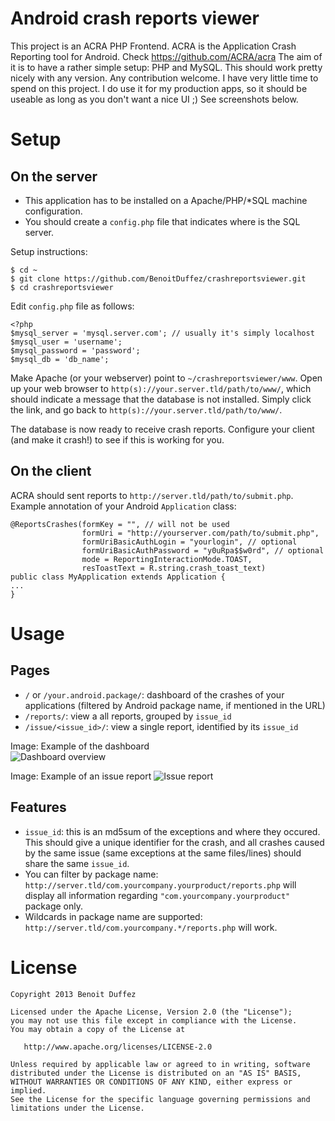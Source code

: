 Android crash reports viewer
============================
This project is an ACRA PHP Frontend. ACRA is the Application Crash Reporting tool for Android. Check <https://github.com/ACRA/acra>
The aim of it is to have a rather simple setup: PHP and MySQL.
This should work pretty nicely with any version.
Any contribution welcome. I have very little time to spend on this project. I do use it for my production apps, so it should be useable as long as you don't want a nice UI ;)
See screenshots below.

Setup
=====

On the server
-------------

  * This application has to be installed on a Apache/PHP/*SQL machine configuration.
  * You should create a `config.php` file that indicates where is the SQL server. 

Setup instructions:

	$ cd ~
	$ git clone https://github.com/BenoitDuffez/crashreportsviewer.git
	$ cd crashreportsviewer

Edit `config.php` file as follows:

	<?php
	$mysql_server = 'mysql.server.com'; // usually it's simply localhost
	$mysql_user = 'username';
	$mysql_password = 'password';
	$mysql_db = 'db_name'; 

Make Apache (or your webserver) point to `~/crashreportsviewer/www`.
Open up your web browser to `http(s)://your.server.tld/path/to/www/`, which should indicate a message that the database is not installed. Simply click the link, and go back to `http(s)://your.server.tld/path/to/www/`.

The database is now ready to receive crash reports. Configure your client (and make it crash!) to see if this is working for you.


On the client
-------------

ACRA should sent reports to `http://server.tld/path/to/submit.php`. Example annotation of your Android `Application` class:

	@ReportsCrashes(formKey = "", // will not be used
					formUri = "http://yourserver.com/path/to/submit.php",
					formUriBasicAuthLogin = "yourlogin", // optional
					formUriBasicAuthPassword = "y0uRpa$$w0rd", // optional
					mode = ReportingInteractionMode.TOAST,
					resToastText = R.string.crash_toast_text)
	public class MyApplication extends Application {
	...
	}


Usage
=====

Pages
-----

  * `/` or `/your.android.package/`: dashboard of the crashes of your applications (filtered by Android package name, if mentioned in the URL)
  * `/reports/`: view a all reports, grouped by `issue_id`
  * `/issue/<issue_id>/`: view a single report, identified by its `issue_id`

  Image: Example of the dashboard  
![Dashboard overview](https://raw.github.com/BenoitDuffez/crashreportsviewer/master/dashboard.png)


  Image: Example of an issue report
![Issue report](https://raw.github.com/BenoitDuffez/crashreportsviewer/master/issue.png)


Features
--------

  * `issue_id`: this is an md5sum of the exceptions and where they occured. This should give a unique identifier for the crash, and all crashes caused by the same issue (same exceptions at the same files/lines) should share the same `issue_id`.
  * You can filter by package name: `http://server.tld/com.yourcompany.yourproduct/reports.php` will display all information regarding `"com.yourcompany.yourproduct"` package only.
  * Wildcards in package name are supported: `http://server.tld/com.yourcompany.*/reports.php` will work.

License
=======

    Copyright 2013 Benoit Duffez

    Licensed under the Apache License, Version 2.0 (the "License");
    you may not use this file except in compliance with the License.
    You may obtain a copy of the License at

       http://www.apache.org/licenses/LICENSE-2.0

    Unless required by applicable law or agreed to in writing, software
    distributed under the License is distributed on an "AS IS" BASIS,
    WITHOUT WARRANTIES OR CONDITIONS OF ANY KIND, either express or implied.
    See the License for the specific language governing permissions and
    limitations under the License.


